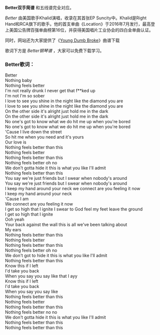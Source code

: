 

**Better双手简谱** 和五线谱完全对应。

_Better_ 由美国歌手Khalid演唱，收录在其首张EP Suncity中。Khalid是Right
Hand和RCA旗下的歌手。他的首支单曲《Location》于2016年7月发行，最高登上美国公告牌百强单曲榜第16位，并获得美国唱片工业协会的四白金单曲认证。

同时，网站还为大家提供了《[Young Dumb Broke](Music-8424-Young-Dumb-Broke-Khalid.html "Young
Dumb Broke")》曲谱下载

歌词下方是 _Better钢琴谱_ ，大家可以免费下载学习。

### Better歌词：

Better  
Nothing baby  
Nothing feels better  
I'm not really drunk I never get that f**ked up  
I'm not I'm so sober  
I love to see you shine in the night like the diamond you are  
I love to see you shine in the night like the diamond you are  
On the other side it's alright just hold me in the dark  
On the other side it's alright just hold me in the dark  
No one's got to know what we do hit me up when you're bored  
No one's got to know what we do hit me up when you're bored  
'Cause I live down the street  
So hit me when you need and it's yours  
Our love is  
Nothing feels better than this  
Nothing feels better  
Nothing feels better than this  
Nothing feels better oh no  
We don't gotta hide it this is what you like I'll admit  
Nothing feels better than this  
You say we're just friends but I swear when nobody's around  
You say we're just friends but I swear when nobody's around  
I keep my hand around your neck we connect are you feeling it now  
I keep my hand around your neck  
'Cause I am  
We connect are you feeling it now  
I get so high that I ignite I swear to God feel my feet leave the ground  
I get so high that I ignite  
Ooh yeah  
Your back against the wall this is all we've been talking about  
My ears  
Nothing feels better than this  
Nothing feels better  
Nothing feels better than this  
Nothing feels better oh no  
We don't got to hide it this is what you like I'll admit  
Nothing feels better than this  
Know this if I left  
I'd take you back  
When you say you say like that I ayy  
Know this if I left  
I'd take you back  
When you say you say like  
Nothing feels better than this  
Nothing feels better  
Nothing feels better than this  
Nothing feels better no no  
We don't gotta hide it this is what you like I'll admit  
Nothing feels better than this  
Nothing feels better than this

